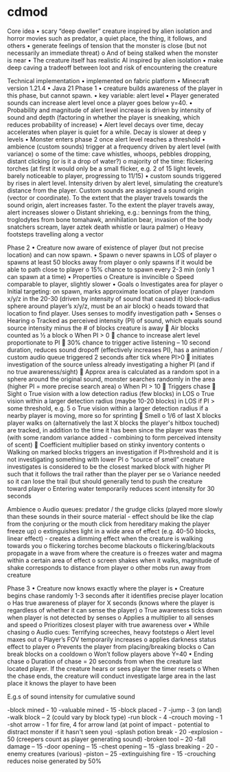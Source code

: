 # cdmod
Core idea
•	scary “deep dweller” creature inspired by alien isolation and horror movies such as predator, a quiet place, the thing, it follows, and others
•	generate feelings of tension that the monster is close (but not necessarily an immediate threat)
o	And of being stalked when the monster is near
•	The creature itself has realistic AI inspired by alien isolation
•	make deep caving a tradeoff between loot and risk of encountering the creature

Technical implementation
•	implemented on fabric platform
•	Minecraft version 1.21.4
•	Java 21
Phase 1
•	creature builds awareness of the player in this phase, but cannot spawn. 
•	key variable: alert level
•	Player generated sounds can increase alert level once a player goes below y=40. 
•	Probability and magnitude of alert level increase is driven by intensity of sound and depth (factoring in whether the player is sneaking, which reduces probability of increase)
•	Alert level decays over time, decay accelerates when player is quiet for a while. Decay is slower at deep y levels
•	Monster enters phase 2 once alert level reaches a threshold
•	ambience (custom sounds) trigger at a frequency driven by alert level (with variance)
o	some of the time: cave whistles, whoops, pebbles dropping, distant clicking (or is it a drop of water?)
o	majority of the time: flickering torches (at first it would only be a small flicker, e.g. 2 of 15 light levels, barely noticeable to player, progressing to 11/15)
•	custom sounds triggered by rises in alert level. Intensity driven by alert level, simulating the creature’s distance from the player. Custom sounds are assigned a sound origin (vector or coordinate). To the extent that the player travels towards the sound origin, alert increases faster. To the extent the player travels away, alert increases slower
o	Distant shrieking, e.g.: bennings from the thing, troglodytes from bone tomahawk, annihilation bear,  invasion of the body snatchers scream, layer aztek death whistle or laura palmer)
o	Heavy footsteps travelling along a vector

Phase 2
•	Creature now aware of existence of player (but not precise location) and can now spawn.
•	Spawn
o	never spawns in LOS of player
o	spawns at least 50 blocks away from player
o	only spawns if it would be able to path close to player
o	15% chance to spawn every 2-3 min (only 1 can spawn at a time)
•	Properties
o	Creature is invincible
o	Speed comparable to player, slightly slower
•	Goals
o	Investigates area for player
o	Initial targeting: on spawn, marks approximate location of player (random x/y/z in the 20-30 (driven by intensity of sound that caused it) block-radius sphere around player’s x/y/z, must be an air block)
o	heads toward that location to find player. Uses senses to modify investigation path
•	Senses
o	Hearing 
o	Tracked as perceived intensity (PI) of sound, which equals sound source intensity minus the # of blocks creature is away
	Air blocks counted as ½ a block
o	When PI > 0 
	chance to increase alert level proportionate to PI
	30% chance to trigger active listening – 10 second duration, reduces sound dropoff (effectively increases PI), has a animation / custom audio queue triggered 2 seconds after tick where PI>0
	initiates investigation of the source unless already investigating a higher PI (and if no true awareness/sight)
	Approx area is calculated as a random spot in a sphere around the original sound, monster searches randomly in the area (higher PI = more precise search area)
o	When PI > 10
	Triggers chase
	Sight
o	True vision with a low detection radius (few blocks) in LOS
o	True vision within a larger detection radius (maybe 10-20 blocks) in LOS if PI > some threshold, e.g. 5
o	True vision within a larger detection radius if a nearby player is moving, more so for sprinting
	Smell
o	1/6 of last X blocks player walks on (alternatively the last X blocks the player's hitbox touched) are tracked, in addition to the time it has been since the player was there (with some random variance added - combining to form perceived intensity of scent)
	Coefficient multiplier based on stinky inventory contents
o	Walking on marked blocks triggers an investigation if PI>threshold and it is not investigating something with lower PI
o	“source of smell” creature investigates is considered to be the closest marked block with higher PI such that it follows the trail rather than the player per se
o	Variance needed so it can lose the trail (but should generally tend to push the creature toward player
o	Entering water temporarily reduces scent intensity for 30 seconds


Ambience
o	Audio queues: predator / the grudge clicks (played more slowly than these sounds in their source material - effect should be like the clap from the conjuring or the mouth click from hereditary making the player freeze up)
o	extinguishes light in a wide area of effect (e.g. 40-50 blocks, linear effect) - creates a dimming effect when the creature is walking towards you
o	flickering torches become blackouts
o	flickering/blackouts propagate in a wave from where the creature is
o	freezes water and magma within a certain area of effect
o	screen shakes when it walks, magnitude of shake corresponds to distance from player
o	other mobs run away from creature

Phase 3
•	Creature now knows exactly where the player is
•	Creature begins chase randomly 1-3 seconds after it identifies precise player location
o	Has true awareness of player for X seconds (knows where the player is regardless of whether it can sense the player)
o	True awareness ticks down when player is not detected by senses
o	Applies a multiplier to all senses and speed
o	Prioritizes closest player with true awareness over
•	While chasing
o	Audio cues: Terrifying screeches, heavy footsteps
o	Alert level maxes out
o	Player’s FOV temporarily increases
o	applies darkness status effect to player
o	Prevents the player from placing/breaking blocks
o	Can break blocks on a cooldown
o	Won’t follow players above Y=40
•	Ending chase
o	Duration of chase = 20 seconds from when the creature last located player. If the creature hears or sees player the timer resets
o	When the chase ends, the creature will conduct investigate large area in the last place it knows the player to have been

E.g.s of sound intensity for cumulative sound
 
-block mined - 10
-valuable mined - 15
-block placed - 7
-jump - 3 (on land)
-walk block – 2 (could vary by block type)
-run block - 4
-crouch moving - 1
-shot arrow - 1 for fire, 4 for arrow land (at point of impact - potential to distract monster if it hasn't seen you)
-splash potion break - 20
-explosion - 50 (creepers count as player generating sound)
-broken tool – 20
-fall damage – 15
-door opening – 15
-chest opening – 15
-glass breaking - 20
-enemy creatures (various)
-piston – 25
-extinguishing fire - 15
-crouching reduces noise generated by 50%

